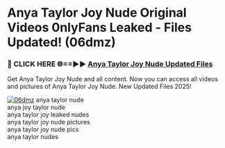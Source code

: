 # Anya Taylor Joy Nude Original Videos 0nlyFans Leaked - Files Updated! (06dmz)

<h3>🔴 CLICK HERE 🌐==►► <a href="https://tinyurl.com/52m3yx9h" rel="nofollow">Anya Taylor Joy Nude Updated Files</a></h3>

Get Anya Taylor Joy Nude and all content. Now you can access all videos and pictures of Anya Taylor Joy Nude. New Updated Files 2025!

[![06dmz](https://i.imgur.com/TnHtlc8.gif)](https://tinyurl.com/52m3yx9h)
anya taylor nude<br>
anya joy taylor nude<br>
anya taylor joy leaked nudes<br>
anya taylor joy nude pictures<br>
anya taylor joy nude pics<br>
anya taylor nudes